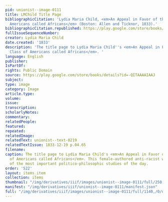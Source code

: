 ```yaml
---
pid: unionist--image-0111
title: LMChild Title Page
bibliographicCitation: 'Lydia Maria Child, <em>An Appeal in Favor of that Class of
  Americans called Africans</em> (Boston: Allen and Ticknor, 1833).'
bibliographicCitation.republished: https://play.google.com/store/books/details?id=-QITAAAAIAAJ
fullIssueSequenceNumber: 
creator: Lydia Maria Child
date.created: '1833'
description: 'The title page to Lydia Maria Child''s <em>An Appeal in Favor of that
  Class of Americans called Africans</em>. '
language: English
publisher: 
IsPartOf: 
rights: Public Domain
source: https://play.google.com/store/books/details?id=-QITAAAAIAAJ
subject: 
type: image
category: Image
article.type: 
volume: 
issue: 
transcription: 
scholarlyNotes: 
commentary: 
relatedPeople: 
featured: 
repeated: 
relatedImage: 
relatedText: unionist--text-0219
relatedTextIssue: 1833-12-19 p.04.65
filename: 
caption: The title page to Lydia Maria Child's <em>An Appeal in Favor of that Class
  of Americans called Africans</em>. This female-authored anti-racist work was one
  of the most important politico-philosophic studies of the day.
order: '522'
layout: items_item
collection: items
thumbnail: "/img/derivatives/iiif/images/unionist--image-0111/full/250,/0/default.jpg"
manifest: "/img/derivatives/iiif/unionist--image-0111/manifest.json"
full: "/img/derivatives/iiif/images/unionist--image-0111/full/1140,/0/default.jpg"
---
```

